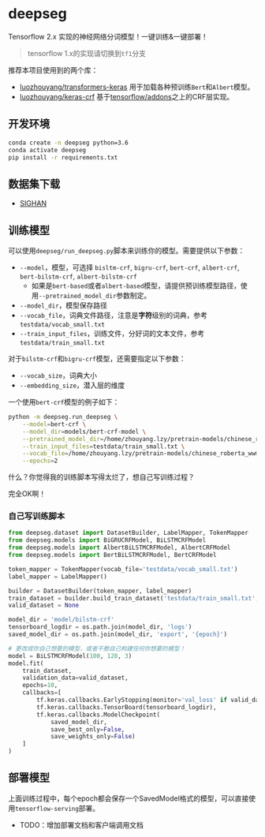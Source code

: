 # deepseg

Tensorflow 2.x 实现的神经网络分词模型！一键训练&一键部署！

> tensorflow 1.x的实现请切换到`tf1`分支

推荐本项目使用到的两个库：

* [luozhouyang/transformers-keras](https://github.com/luozhouyang/transformers-keras) 用于加载各种预训练`Bert`和`Albert`模型。
* [luozhouyang/keras-crf](https://github.com/luozhouyang/keras-crf) 基于[tensorflow/addons](https://github.com/tensorflow/addons)之上的CRF层实现。


## 开发环境

```bash
conda create -n deepseg python=3.6
conda activate deepseg 
pip install -r requirements.txt
```

## 数据集下载

* [SIGHAN](https://lzy-oss-files.oss-cn-hangzhou.aliyuncs.com/segmentation/sighan-icwb2-data.zip)

## 训练模型

可以使用`deepseg/run_deepseg.py`脚本来训练你的模型。需要提供以下参数：

* `--model`，模型，可选择 `bisltm-crf`, `bigru-crf`, `bert-crf`, `albert-crf`, `bert-bilstm-crf`, `albert-bilstm-crf`
    - 如果是`bert-based`或者`albert-based`模型，请提供预训练模型路径，使用`--pretrained_model_dir`参数制定。
* `--model_dir`，模型保存路径
* `--vocab_file`，词典文件路径，注意是**字符**级别的词典，参考`testdata/vocab_small.txt`
* `--train_input_files`，训练文件，分好词的文本文件，参考`testdata/train_small.txt`

对于`bilstm-crf`和`bigru-crf`模型，还需要指定以下参数：

* `--vocab_size`，词典大小
* `--embedding_size`，潜入层的维度

一个使用`bert-crf`模型的例子如下：

```bash
python -m deepseg.run_deepseg \
    --model=bert-crf \
    --model_dir=models/bert-crf-model \
    --pretrained_model_dir=/home/zhouyang.lzy/pretrain-models/chinese_roberta_wwm_ext_L-12_H-768_A-12 \
    --train_input_files=testdata/train_small.txt \
    --vocab_file=/home/zhouyang.lzy/pretrain-models/chinese_roberta_wwm_ext_L-12_H-768_A-12/vocab.txt \
    --epochs=2 
```

什么？你觉得我的训练脚本写得太烂了，想自己写训练过程？

完全OK啊！

### 自己写训练脚本

```python
from deepseg.dataset import DatasetBuilder, LabelMapper, TokenMapper
from deepseg.models import BiGRUCRFModel, BiLSTMCRFModel
from deepseg.models import AlbertBiLSTMCRFModel, AlbertCRFModel
from deepseg.models import BertBiLSTMCRFModel, BertCRFModel

token_mapper = TokenMapper(vocab_file='testdata/vocab_small.txt')
label_mapper = LabelMapper()

builder = DatasetBuilder(token_mapper, label_mapper)
train_dataset = builder.build_train_dataset('testdata/train_small.txt', batch_size=20, buffer_size=100)
valid_dataset = None

model_dir = 'model/bilstm-crf'
tensorboard_logdir = os.path.join(model_dir, 'logs')
saved_model_dir = os.path.join(model_dir, 'export', '{epoch}')

# 更改成你自己想要的模型，或者干脆自己构建任何你想要的模型！
model = BiLSTMCRFModel(100, 128, 3)
model.fit(
    train_dataset,
    validation_data=valid_dataset,
    epochs=10,
    callbacks=[
        tf.keras.callbacks.EarlyStopping(monitor='val_loss' if valid_dataset is not None else 'loss'),
        tf.keras.callbacks.TensorBoard(tensorboard_logdir),
        tf.keras.callbacks.ModelCheckpoint(
            saved_model_dir,
            save_best_only=False,
            save_weights_only=False)
    ]
)
```

## 部署模型

上面训练过程中，每个epoch都会保存一个SavedModel格式的模型，可以直接使用`tensorflow-serving`部署。

* TODO：增加部署文档和客户端调用文档
